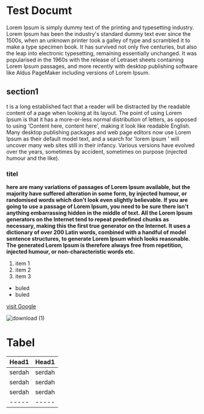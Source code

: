 # Test Documt
Lorem Ipsum is simply dummy text of the printing and typesetting industry. Lorem Ipsum has been the industry's standard dummy text ever since the 1500s, when an unknown printer took a galley of type and scrambled it to make a type specimen book. It has survived not only five centuries, but also the leap into electronic typesetting, remaining essentially unchanged. It was popularised in the 1960s with the release of Letraset sheets containing Lorem Ipsum passages, and more recently with desktop publishing software like Aldus PageMaker including versions of Lorem Ipsum.


## section1
t is a long established fact that a reader will be distracted by the readable content of a page when looking at its layout. The point of using Lorem Ipsum is that it has a more-or-less normal distribution of letters, as opposed to using 'Content here, content here', making it look like readable English. Many desktop publishing packages and web page editors now use Lorem Ipsum as their default model text, and a search for 'lorem ipsum
' will uncover many web sites still in their infancy. Various versions have evolved over the years, sometimes by accident, sometimes on purpose (injected humour and the like).

### titel
**here are many variations of passages of Lorem Ipsum available, but the majority have suffered alteration in some form, by injected humour, or randomised words which don't look even slightly believable. If you are going to use a passage of Lorem Ipsum, you need to be sure there isn't anything embarrassing hidden in the middle of text. All the Lorem Ipsum generators on the Internet tend to repeat predefined chunks as necessary, making this the first true generator on the Internet. It uses a dictionary of over 200
Latin words, combined with a handful of model sentence structures, to generate Lorem Ipsum which looks reasonable. The generated Lorem Ipsum is therefore always free from repetition, injected humour, or non-characteristic words etc.**


1. item 1
2. item 2
3. item 3


- buled
- buled

[visit Google](https://www.google.com/url?sa=i&url=https%3A%2F%2F1000logos.net%2Fasu-logo%2F&psig=AOvVaw3e1mCNrxBYovN0QoNaLMhU&ust=1700471397029000&source=images&cd=vfe&opi=89978449&ved=0CBAQjRxqFwoTCIiSx_Lpz4IDFQAAAAAdAAAAABAD)

![download (1)](https://github.com/Aserdah321/SDD/assets/148858089/c65ec5bb-47ff-46f8-bd13-3662c3adbaea)

# Tabel

| Head1 |  Head1 |
|-----|-----|
|serdah|serdah|
|serdah|serdah|
|serdah|serdah|
|-----|-----|

